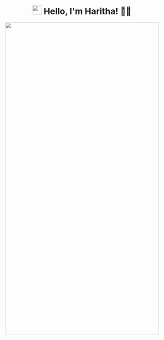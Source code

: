 

<!--
**Haritha37A/Haritha37A** is a ✨ _special_ ✨ repository because its `README.md` (this file) appears on your GitHub profile.

Here are some ideas to get you started:

- 🔭 I’m currently working on ...
- 🌱 I’m currently learning ...
- 👯 I’m looking to collaborate on ...
- 🤔 I’m looking for help with ...
- 💬 Ask me about ...
- 📫 How to reach me: ...
- 😄 Pronouns: ...
- ⚡ Fun fact: ...
--><h1 align="center">
  <img src="https://media.giphy.com/media/hvRJCLFzcasrR4ia7z/giphy.gif" width="30px">
  Hello, I'm Haritha! 👩‍💻
</h1>

<p align="center">
  <img src="https://ouch-cdn2.icons8.com/Qzv2ZTTGfGuYJpr_LV6Ff7ITFt6ppLsqxT2xD7V4hwg/rs:fit:1024:1024/extend:false/wm:1:re:0:0:0.35/wmid:generator/czM6Ly9pY29uczgu/b3VjaC1wcm9kLmFz/c2V0cy9nZW5lcmF0/aW9ucy84NTcvZGNk/YjVmN2EtZDQzNy00/MzYzLWJlZDAtNWNl/OWU2YjhjOTNjLnBu/Zw.png" style="width:100%; height:auto; max-width: 1024px; max-height: 1024px;">
</p>


